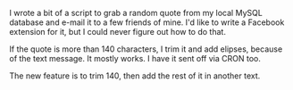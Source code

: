 I wrote a bit of a script to grab a random quote from my local MySQL database and e-mail it to a few friends of mine. I'd like to write a Facebook extension for it, but I could never figure out how to do that.

If the quote is more than 140 characters, I trim it and add elipses, because of the text message. It mostly works. I have it sent off via CRON too.

The new feature is to trim 140, then add the rest of it in another text.
